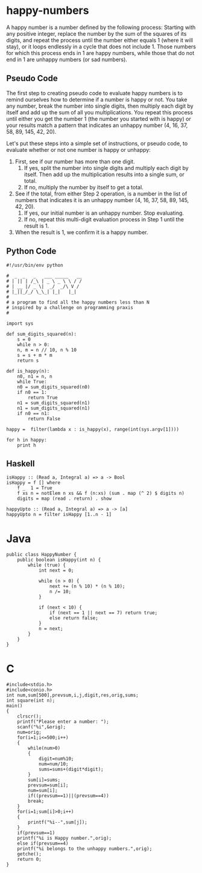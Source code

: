 # happy-numbers

A happy number is a number defined by the following process: Starting with any positive integer, replace the number by the sum of the squares of its digits, and repeat the process until the number either equals 1 (where it will stay), or it loops endlessly in a cycle that does not include 1. Those numbers for which this process ends in 1 are happy numbers, while those that do not end in 1 are unhappy numbers (or sad numbers).

## Pseudo Code

The first step to creating pseudo code to evaluate happy numbers is to remind ourselves how to determine if a number is happy or not. You take any number, break the number into single digits, then multiply each digit by itself and add up the sum of all you multiplications. You repeat this process until either you get the number 1 (the number you started with is happy) or your results match a pattern that indicates an unhappy number (4, 16, 37, 58, 89, 145, 42, 20).

Let's put these steps into a simple set of instructions, or pseudo code, to evaluate whether or not one number is happy or unhappy:

1. First, see if our number has more than one digit.
    1. If yes, split the number into single digits and multiply each digit by itself. Then add up the multiplication results into a single sum, or total.
    2. If no, multiply the number by itself to get a total.
2. See if the total, from either Step 2 operation, is a number in the list of numbers that indicates it is an unhappy number (4, 16, 37, 58, 89, 145, 42, 20).
    1. If yes, our initial number is an unhappy number. Stop evaluating.
    2. If no, repeat this multi-digit evaluation process in Step 1 until the result is 1.
3. When the result is 1, we confirm it is a happy number.

## Python Code

```
#!/usr/bin/env python

#  _  _   _   ___ _____   __
# | || | /_\ | _ \ _ \ \ / /
# | __ |/ _ \|  _/  _/\ V / 
# |_||_/_/ \_\_| |_|   |_|  
#                           
# a program to find all the happy numbers less than N
# inspired by a challenge on programming praxis
#

import sys

def sum_digits_squared(n):
    s = 0
    while n > 0:
	n, m = n // 10, n % 10
	s = s + m * m
    return s

def is_happy(n):
    n0, n1 = n, n
    while True:
	n0 = sum_digits_squared(n0)
	if n0 == 1:
	    return True
	n1 = sum_digits_squared(n1)
	n1 = sum_digits_squared(n1)
	if n0 == n1:
	    return False

happy =  filter(lambda x : is_happy(x), range(int(sys.argv[1])))

for h in happy:
	print h
```

## Haskell 

```
isHappy :: (Read a, Integral a) => a -> Bool
isHappy = f [] where
    f _  1 = True
    f xs n = notElem n xs && f (n:xs) (sum . map (^ 2) $ digits n)
    digits = map (read . return) . show

happyUpto :: (Read a, Integral a) => a -> [a]
happyUpto n = filter isHappy [1..n - 1]
```

# Java

```
public class HappyNumber {
    public boolean isHappy(int n) {
        while (true) {
            int next = 0;

            while (n > 0) {
                next += (n % 10) * (n % 10);
                n /= 10;
            }

            if (next < 10) {
                if (next == 1 || next == 7) return true;
                else return false;
            }
            n = next;
        }
    }
}
```

# C

```
#include<stdio.h>
#include<conio.h>
int num,sum[500],prevsum,i,j,digit,res,orig,sums;
int square(int n);
main()
{
    clrscr();
    printf("Please enter a number: ");
    scanf("%i",&orig);
    num=orig;
    for(i=1;i<=500;i++)
    {
        while(num>0)
        {
            digit=num%10;
            num=num/10;
            sums=sums+(digit*digit);
        }
        sum[i]=sums;
        prevsum=sum[i];
        num=sum[i];
        if((prevsum==1)||(prevsum==4))
        break;
    }
    for(i=1;sum[i]>0;i++)
    {
        printf("%i--",sum[j]);
    }
    if(prevsum==1)
    printf("%i is Happy number.",orig);
    else if(prevsum==4)
    printf("%i belongs to the unhappy numbers.",orig);
    getche();
    return 0;
}
```

